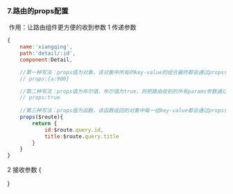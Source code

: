 ### 7.路由的props配置

​	作用：让路由组件更方便的收到参数
1 传递参数

```js
{
	name:'xiangqing',
	path:'detail/:id',
	component:Detail,

	//第一种写法：props值为对象，该对象中所有的key-value的组合最终都会通过props传给Detail组件
	// props:{a:900}

	//第二种写法：props值为布尔值，布尔值为true，则把路由收到的所有params参数通过props传给Detail组件
	// props:true
	
	//第三种写法：props值为函数，该函数返回的对象中每一组key-value都会通过props传给Detail组件，可以是params也可以是query参数
	props($route){
		return {
			id:$route.query.id,
			title:$route.query.title
		}
	}
}
```

2 接收参数
{
    <template>
  <div>
      <ul>
          <li>编号：{{id}}</li>
          <li>姓名：{{name}}</li>
      </ul>
  </div>
</template>

<script>
    export default {
        name:'Students',
        props:['id','name']
    }
</script>
}